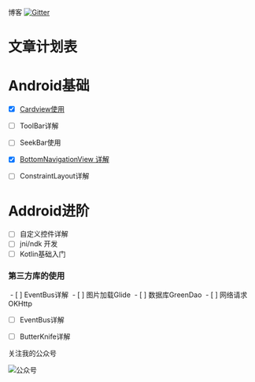 博客
[![Gitter](https://badges.gitter.im/Join%20Chat.svg)](https://gitter.im/Siomt/Lobby)

# 文章计划表
# Android基础

- [x] [Cardview使用](https://github.com/Siomt/CardViewDemo)
- [ ] ToolBar详解
- [ ] SeekBar使用
- [x] [BottomNavigationView 详解](https://github.com/Siomt/BaseAndroid)
- [ ] ConstraintLayout详解


# Addroid进阶

- [ ] 自定义控件详解
- [ ] jni/ndk 开发
- [ ] Kotlin基础入门

### 第三方库的使用

  - [ ] EventBus详解
  - [ ] 图片加载Glide
  - [ ] 数据库GreenDao
  - [ ] 网络请求OKHttp
  - [ ] EventBus详解
  - [ ] ButterKnife详解





关注我的公众号

![公众号](https://github.com/Siomt/MyBlog/blob/master/img/gzh.jpg?raw=true)
